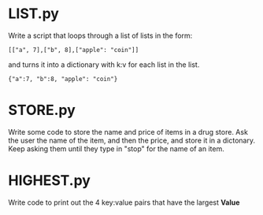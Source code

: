 # LIST.py

Write a script that loops  through a list of lists in the form:

```
[["a", 7],["b", 8],["apple": "coin"]]
```

and turns it into a dictionary with k:v for each list in the list.

```
{"a":7, "b":8, "apple": "coin"}
```

#  STORE.py
Write some code  to store the name and price of items in a drug  store. Ask the user the name of the  item, and then the price, and store it in a dictonary. Keep asking them until  they type in "stop" for the name of an item.

# HIGHEST.py
Write code to print out the 4 key:value pairs that have the largest **Value**